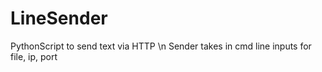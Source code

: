 # LineSender
PythonScript to send text via HTTP
\n Sender takes in cmd line inputs for file, ip, port 
